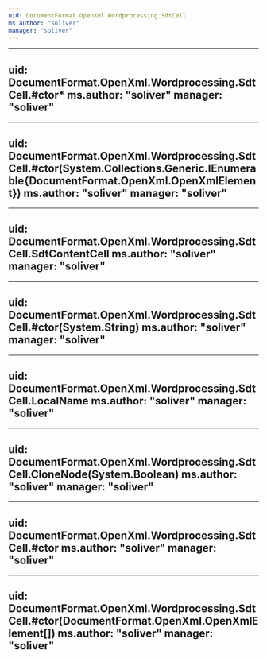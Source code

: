 ```yaml
---
uid: DocumentFormat.OpenXml.Wordprocessing.SdtCell
ms.author: "soliver"
manager: "soliver"
---
```


---
uid: DocumentFormat.OpenXml.Wordprocessing.SdtCell.#ctor*
ms.author: "soliver"
manager: "soliver"
---

---
uid: DocumentFormat.OpenXml.Wordprocessing.SdtCell.#ctor(System.Collections.Generic.IEnumerable{DocumentFormat.OpenXml.OpenXmlElement})
ms.author: "soliver"
manager: "soliver"
---

---
uid: DocumentFormat.OpenXml.Wordprocessing.SdtCell.SdtContentCell
ms.author: "soliver"
manager: "soliver"
---

---
uid: DocumentFormat.OpenXml.Wordprocessing.SdtCell.#ctor(System.String)
ms.author: "soliver"
manager: "soliver"
---

---
uid: DocumentFormat.OpenXml.Wordprocessing.SdtCell.LocalName
ms.author: "soliver"
manager: "soliver"
---

---
uid: DocumentFormat.OpenXml.Wordprocessing.SdtCell.CloneNode(System.Boolean)
ms.author: "soliver"
manager: "soliver"
---

---
uid: DocumentFormat.OpenXml.Wordprocessing.SdtCell.#ctor
ms.author: "soliver"
manager: "soliver"
---

---
uid: DocumentFormat.OpenXml.Wordprocessing.SdtCell.#ctor(DocumentFormat.OpenXml.OpenXmlElement[])
ms.author: "soliver"
manager: "soliver"
---
